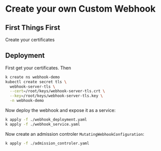 # Create your own Custom Webhook

## First Things First

Create your certificates

## Deployment

First get your certificates. Then

```bash
k create ns webhook-demo
kubectl create secret tls \
  webhook-server-tls \
  --cert=/root/keys/webhook-server-tls.crt \
  --key=/root/keys/webhook-server-tls.key \
  -n webhook-demo
```

Now deploy the webhook and expose it as a service:

```bash
k apply -f ./webhook_deployment.yaml
k apply -f ./webhook_service.yaml
```

Now create an admission controler `MutatingWebhookConfiguration`:

```bash
k apply -f ./admission_controler.yaml
```
